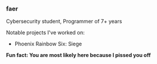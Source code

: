 ### faer
Cybersecurity student, Programmer of 7+ years

Notable projects I've worked on:
   - Phoenix Rainbow Six: Siege


**Fun fact: You are most likely here because I pissed you off**
